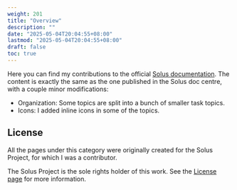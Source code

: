 ```yaml
---
weight: 201
title: "Overview"
description: ""
date: "2025-05-04T20:04:55+08:00"
lastmod: "2025-05-04T20:04:55+08:00"
draft: false
toc: true
---
```


Here you can find my contributions to the official [Solus documentation](https://help.getsol.us/). The content is exactly the same as the one published in the Solus doc centre, with a couple minor modifications:

- Organization: Some topics are split into a bunch of smaller task topics.
- Icons: I added inline icons in some of the topics.

## License

All the pages under this category were originally created for the Solus Project, for which I was a contributor. 

The Solus Project is the sole rights holder of this work. See the [License page](../license) for more information.
